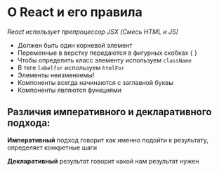 # O React и его правила

_React использует препроцессор JSX (Смесь HTML и JS)_

- Должен быть один корневой элемент
- Переменные в верстку передаются в фигурных скобках { }
- Чтобы определить класс элементу используем `className`
- В теге `labelfor` используем `htmlFor`
- Элементы неизменяемы!
- Компоненты всегда начинаются с заглавной буквы
- Компоненты являются функциями

## Различия императивного и декларативного подхода:

**Императивный** подход говорит как именно подойти к результату, определяет конкретные шаги

**Декларативный** результат говорит какой нам результат нужен